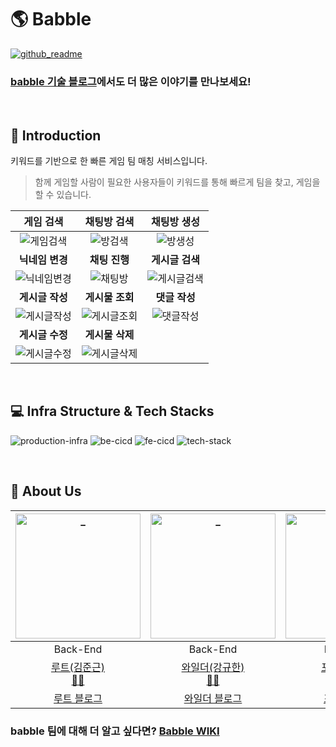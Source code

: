 # 🌎 Babble
[![github_readme](./front/public/readme/github_readme.png)](https://babble.gg)

### [babble 기술 블로그](https://babble-dev.tistory.com/)에서도 더 많은 이야기를 만나보세요!

<br>

## 🚀 Introduction
키워드를 기반으로 한 빠른 게임 팀 매칭 서비스입니다.

> 함께 게임할 사람이 필요한 사용자들이 키워드를 통해 빠르게 팀을 찾고, 게임을 할 수 있습니다.

| **게임 검색** | **채팅방 검색** | **채팅방 생성** |
| :-: | :-: | :-: | 
| ![게임검색](./images/게임검색.gif) | ![방검색](./images/방검색.gif) | ![방생성](./images/방생성.gif) | 
| **닉네임 변경** | **채팅 진행** | **게시글 검색** |
| ![닉네임변경](./images/닉네임변경.gif) | ![채팅방](./images/채팅방.gif) | ![게시글검색](./images/게시글검색.gif) |
| **게시글 작성** | **게시물 조회** | **댓글 작성** |
| ![게시글작성](./images/게시글작성.gif) | ![게시글조회](./images/게시글조회.gif) | ![댓글작성](./images/댓글작성.gif) |
| **게시글 수정** | **게시물 삭제** | |
| ![게시글수정](./images/게시글수정.gif) | ![게시글삭제](./images/게시글삭제.gif) | |

<br>

## 💻 Infra Structure & Tech Stacks
![production-infra](./images/babble_production_infra.png)
![be-cicd](./images/babble_be_cicd.png)
![fe-cicd](./images/babble_fe_cicd.png)
![tech-stack](./images/babble_tech_stack.png)

<br>

## 💚 About Us
| <img src="https://avatars.githubusercontent.com/u/4648244?v=4" width=200px alt="_"/> | <img src="https://avatars.githubusercontent.com/u/49058669?s=400&v=4" width=200px alt="_"/> | <img src="https://avatars.githubusercontent.com/u/43930419?s=400&v=4" width=200px alt="_"/> | <img src="https://avatars.githubusercontent.com/u/37354145?s=400&v=4" width=200px alt="_"> | <img src="https://avatars.githubusercontent.com/u/26598561?s=400&v=4" width=200px alt="_"> | <img src="https://avatars.githubusercontent.com/u/42052110?s=400&v=4" width=200px alt="_"> |
| :----------: | :----------: | :----------: | :----------: | :----------: | :----------: |
| Back-End | Back-End | Back-End | Back-End | Front-End | Front-End |
| [루트(김준근)](https://github.com/Junroot) <br> [👨‍💻](https://github.com/woowacourse-teams/2021-babble/commits?author=Junroot) | [와일더(강규한)](https://github.com/lns13301) <br> [👨‍💻](https://github.com/woowacourse-teams/2021-babble/commits?author=lns13301) | [포츈(정윤성)](https://github.com/unluckyjung) <br> [👨‍💻](https://github.com/woowacourse-teams/2021-babble/commits?author=unluckyjung) | [현구막(최현구)](https://github.com/Hyeon9mak) <br> [👨‍💻](https://github.com/woowacourse-teams/2021-babble/commits?author=Hyeon9mak) | [그루밍(강민경)](https://github.com/ddongule) <br> [👩‍💻](https://github.com/woowacourse-teams/2021-babble/commits?author=ddongule) | [피터(안현철)](https://github.com/iborymagic) <br> [👨‍💻](https://github.com/woowacourse-teams/2021-babble/commits?author=iborymagic) |
| [루트 블로그](https://junroot.github.io) | [와일더 블로그](https://lns13301.github.io/github-blog) | [포츈 블로그](https://unluckyjung.github.io) | [현구막 블로그](https://hyeon9mak.github.io) | [그루밍 블로그](https://mingule.tistory.com) | [피터 블로그](https://iborymagic.tistory.com) |

### babble 팀에 대해 더 알고 싶다면? [Babble WIKI](https://github.com/woowacourse-teams/2021-babble/wiki)
